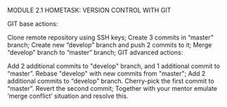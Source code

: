 MODULE 2.1 HOMETASK: VERSION CONTROL WITH GIT

GIT base actions:

Clone remote repository using SSH keys;
Create 3 commits in “master” branch;
Create new “develop” branch and push 2 commits to it;
Merge “develop” branch to “master” branch;
GIT advanced actions:

Add 2 additional commits to "develop" branch, and 1 additional commit to “master”. Rebase "develop" with new commits from "master";
Add 2 additional commits to “develop” branch. Cherry-pick the first commit to “master”. Revert the second commit;
Together with your mentor emulate ‘merge conflict’ situation and resolve this.
